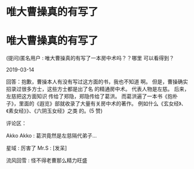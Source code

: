 # 唯大曹操真的有写了

# 唯大曹操真的有写了

(提问)匿名用户 : 唯大曹操真的有写了一本房中术吗？？哪里 可以看得到？

2019-03-14

回答：抱歉，曹操本人有没有写过这方面的书，我也不知道 啊。 但是，曹操确实招录过很多方士，这些方士都是出了名 的精通房中术。 代表人物是左慈。 后来，左慈把这方面知识 传给了郑隐，郑隐传给了葛洪。 而葛洪遍了一本书《抱朴 子》，里面的《遐览》部就收录了大量有关房中术的著作。 例如什么《玄女经》、《素女经》》、《六阴玉女经》之类 的。(5 赞)

评论区：

Akko Akko : 葛洪竟然是左慈隔代弟子...

星域 : 厉害了 Mr.S : [发呆]

流风回雪 : 怪不得老曹那么精力旺盛
